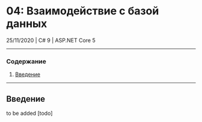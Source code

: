 # 04: Взаимодействие с базой данных
25/11/2020 | C# 9 | <span>ASP.NET</span> Core 5
___
### Содержание
1. [Введение](#Введение)
___
## Введение

to be added
[todo]

